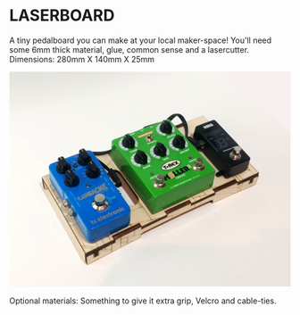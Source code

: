 # LASERBOARD
A tiny pedalboard you can make at your local maker-space! You'll need some 6mm thick material, glue, common sense and a lasercutter.
Dimensions: 280mm X 140mm X 25mm

<img src="Photos/LB4.jpg">

Optional materials: Something to give it extra grip, Velcro and cable-ties.
